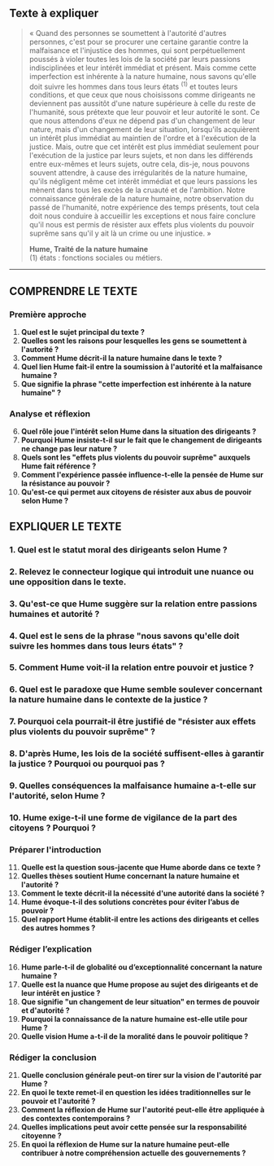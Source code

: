 ## Texte à expliquer

> « Quand des personnes se soumettent à l'autorité d'autres personnes, c'est pour se procurer une certaine garantie contre la malfaisance et l'injustice des hommes, qui sont perpétuellement poussés à violer toutes les lois de la société par leurs passions indisciplinées et leur intérêt immédiat et présent. Mais comme cette imperfection est inhérente à la nature humaine, nous savons qu'elle doit suivre les hommes dans tous leurs états&nbsp;<sup>(1)</sup> et toutes leurs conditions, et que ceux que nous choisissons comme dirigeants ne deviennent pas aussitôt d'une nature supérieure à celle du reste de l'humanité, sous prétexte que leur pouvoir et leur autorité le sont. Ce que nous attendons d'eux ne dépend pas d'un changement de leur nature, mais d'un changement de leur situation, lorsqu'ils acquièrent un intérêt plus immédiat au maintien de l'ordre et à l'exécution de la justice. Mais, outre que cet intérêt est plus immédiat seulement pour l'exécution de la justice par leurs sujets, et non dans les différends entre eux-mêmes et leurs sujets, outre cela, dis-je, nous pouvons souvent attendre, à cause des irrégularités de la nature humaine, qu'ils négligent même cet intérêt immédiat et que leurs passions les mènent dans tous les excès de la cruauté et de l'ambition. Notre connaissance générale de la nature humaine, notre observation du passé de l'humanité, notre expérience des temps présents, tout cela doit nous conduire à accueillir les exceptions et nous faire conclure qu'il nous est permis de résister aux effets plus violents du pouvoir suprême sans qu'il y ait là un crime ou une injustice. »
> 
> **Hume, Traité de la nature humaine**  
> (1) états : fonctions sociales ou métiers.

---

## COMPRENDRE LE TEXTE

### Première approche

1. **Quel est le sujet principal du texte ?**  
2. **Quelles sont les raisons pour lesquelles les gens se soumettent à l'autorité ?**  
3. **Comment Hume décrit-il la nature humaine dans le texte ?**  
4. **Quel lien Hume fait-il entre la soumission à l'autorité et la malfaisance humaine ?**  
5. **Que signifie la phrase "cette imperfection est inhérente à la nature humaine" ?**  

### Analyse et réflexion

6. **Quel rôle joue l'intérêt selon Hume dans la situation des dirigeants ?**  
7. **Pourquoi Hume insiste-t-il sur le fait que le changement de dirigeants ne change pas leur nature ?**  
8. **Quels sont les "effets plus violents du pouvoir suprême" auxquels Hume fait référence ?**  
9. **Comment l'expérience passée influence-t-elle la pensée de Hume sur la résistance au pouvoir ?**  
10. **Qu'est-ce qui permet aux citoyens de résister aux abus de pouvoir selon Hume ?**  

## EXPLIQUER LE TEXTE

### 1. Quel est le statut moral des dirigeants selon Hume ?  
### 2. Relevez le connecteur logique qui introduit une nuance ou une opposition dans le texte.  
### 3. Qu'est-ce que Hume suggère sur la relation entre passions humaines et autorité ?  
### 4. Quel est le sens de la phrase "nous savons qu'elle doit suivre les hommes dans tous leurs états" ?  
### 5. Comment Hume voit-il la relation entre pouvoir et justice ?  

### 6. Quel est le paradoxe que Hume semble soulever concernant la nature humaine dans le contexte de la justice ?  
### 7. Pourquoi cela pourrait-il être justifié de "résister aux effets plus violents du pouvoir suprême" ?  
### 8. D'après Hume, les lois de la société suffisent-elles à garantir la justice ? Pourquoi ou pourquoi pas ?  
### 9. Quelles conséquences la malfaisance humaine a-t-elle sur l'autorité, selon Hume ?  
### 10. Hume exige-t-il une forme de vigilance de la part des citoyens ? Pourquoi ?  
   
### Préparer l'introduction

11. **Quelle est la question sous-jacente que Hume aborde dans ce texte ?**  
12. **Quelles thèses soutient Hume concernant la nature humaine et l'autorité ?**  
13. **Comment le texte décrit-il la nécessité d'une autorité dans la société ?**  
14. **Hume évoque-t-il des solutions concrètes pour éviter l’abus de pouvoir ?**  
15. **Quel rapport Hume établit-il entre les actions des dirigeants et celles des autres hommes ?**  

### Rédiger l’explication

16. **Hume parle-t-il de globalité ou d’exceptionnalité concernant la nature humaine ?**  
17. **Quelle est la nuance que Hume propose au sujet des dirigeants et de leur intérêt en justice ?**  
18. **Que signifie "un changement de leur situation" en termes de pouvoir et d'autorité ?**  
19. **Pourquoi la connaissance de la nature humaine est-elle utile pour Hume ?**  
20. **Quelle vision Hume a-t-il de la moralité dans le pouvoir politique ?**  

### Rédiger la conclusion

21. **Quelle conclusion générale peut-on tirer sur la vision de l'autorité par Hume ?**  
22. **En quoi le texte remet-il en question les idées traditionnelles sur le pouvoir et l'autorité ?**  
23. **Comment la réflexion de Hume sur l'autorité peut-elle être appliquée à des contextes contemporains ?**  
24. **Quelles implications peut avoir cette pensée sur la responsabilité citoyenne ?**  
25. **En quoi la réflexion de Hume sur la nature humaine peut-elle contribuer à notre compréhension actuelle des gouvernements ?**